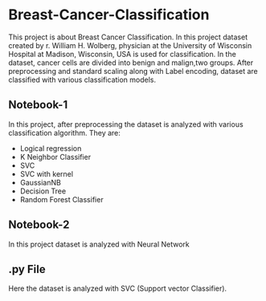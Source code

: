 # Breast-Cancer-Classification

This project is about Breast Cancer Classification. In this project dataset created by r. William H. Wolberg, physician at the University of Wisconsin Hospital at Madison, Wisconsin, USA is used for classification. In the dataset, cancer cells are divided into benign and malign,two groups. After preprocessing and standard scaling along with Label encoding, dataset are classified with various classification models.

## Notebook-1

In this project, after preprocessing the dataset is analyzed with various classification algorithm. They are:

* Logical regression
* K Neighbor Classifier
* SVC
*  SVC with kernel
*  GaussianNB
*  Decision Tree
*  Random Forest Classifier

## Notebook-2

In this project dataset is analyzed with Neural Network

## .py File

Here the dataset is analyzed with SVC (Support vector Classifier).
